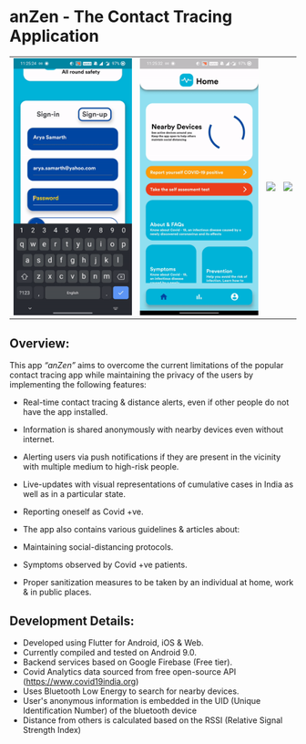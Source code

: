 # anZen - The Contact Tracing Application

<table>
<tr>
<td><img src="/covid-master/Project_Media/login.gif">
</td>
  <td><img src="/covid-master/Project_Media/Main_Screen.gif">
</td>  
<td><img src="/covid-master/Project_Media/Contact-Tracing.gif">
</td>
  <td><img src="/covid-master/Project_Media/analytics.gif">
</td>
    </tr>  
<table>


## Overview:

This app _“anZen”_ aims to overcome the current limitations of the popular contact tracing app while maintaining the privacy of the users by implementing the following features:

* Real-time contact tracing & distance alerts, even if other people do not have the app installed.
* Information is shared anonymously with nearby devices even without internet.
* Alerting users via push notifications if they are present in the vicinity with multiple medium to high-risk people.

* Live-updates with visual representations of cumulative cases in India as well as in a particular state. 

* Reporting oneself as Covid +ve.

* The app also contains various guidelines & articles about:

* Maintaining social-distancing protocols.

* Symptoms observed by Covid +ve patients.

* Proper sanitization measures to be taken by an individual at home, work & in public places.
  
## Development Details:
  * Developed using Flutter for Android, iOS & Web.
  * Currently compiled and tested on Android 9.0.
  * Backend services based on Google Firebase (Free tier).
  * Covid Analytics data sourced from free open-source API (https://www.covid19india.org)
  * Uses Bluetooth Low Energy to search for nearby devices.
  * User's anonymous information is embedded in the UID  (Unique Identification Number) of the bluetooth device
  * Distance from others is calculated based on the RSSI (Relative Signal Strength Index)

